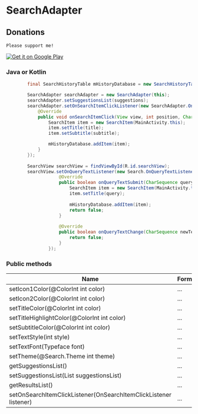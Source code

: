 # SearchAdapter

## Donations

`Please support me!`

<a href="https://www.paypal.me/lapism">
  <img alt="Get it on Google Play"
       src="https://github.com/lapism/SearchView/blob/master/images/donate.png" />
</a>

### Java or Kotlin
```java
        final SearchHistoryTable mHistoryDatabase = new SearchHistoryTable(this);

        SearchAdapter searchAdapter = new SearchAdapter(this);
        searchAdapter.setSuggestionsList(suggestions);
        searchAdapter.setOnSearchItemClickListener(new SearchAdapter.OnSearchItemClickListener() {
            @Override
            public void onSearchItemClick(View view, int position, CharSequence title, CharSequence subtitle) {
                SearchItem item = new SearchItem(MainActivity.this);
                item.setTitle(title);
                item.setSubtitle(subtitle);

                mHistoryDatabase.addItem(item);
            }
        });
        
        SearchView searchView = findViewById(R.id.searchView);
        searchView.setOnQueryTextListener(new Search.OnQueryTextListener() {
                    @Override
                    public boolean onQueryTextSubmit(CharSequence query) {
                        SearchItem item = new SearchItem(MainActivity.this);
                        item.setTitle(query);
        
                        mHistoryDatabase.addItem(item);
                        return false;
                    }
        
                    @Override
                    public boolean onQueryTextChange(CharSequence newText) {
                        return false;
                    }
                });
```

### Public methods
| Name | Format | Default | Description
| ------ | ------ |  ------ |------ |
| setIcon1Color(@ColorInt int color) | ... | ... | ...
| setIcon2Color(@ColorInt int color) | ... | ... | ...
| setTitleColor(@ColorInt int color) | ... | ... | ...
| setTitleHighlightColor(@ColorInt int color) | ... | ... | ...
| setSubtitleColor(@ColorInt int color) | ... | ... | ...
| setTextStyle(int style) | ... | ... | ...
| setTextFont(Typeface font) | ... | ... | ...
| setTheme(@Search.Theme int theme)  | ... | ... | ...
| getSuggestionsList() | ... | ... | ...
| setSuggestionsList(List<SearchItem> suggestionsList) | ... | ... | ...
| getResultsList() | ... | ... | ...
| setOnSearchItemClickListener(OnSearchItemClickListener listener) | ... | ... | ...